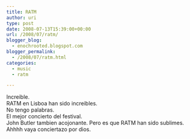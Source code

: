 ```yaml
---
title: RATM
author: uri
type: post
date: 2008-07-13T15:39:00+00:00
url: /2008/07/ratm/
blogger_blog:
  - enochrooted.blogspot.com
blogger_permalink:
  - /2008/07/ratm.html
categories:
  - music
  - ratm

---
```

Increible.  
RATM en Lisboa han sido increibles.  
No tengo palabras.  
El mejor concierto del festival.  
John Butler tambien acojonante. Pero es que RATM han sido sublimes.  
Ahhhh vaya conciertazo por dios. 

<div class="blogger-post-footer">
  <img width='1' height='1' />
</div>